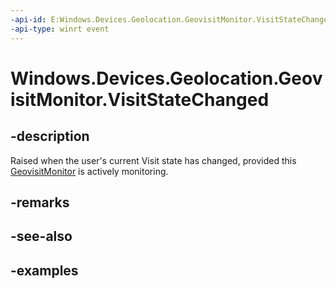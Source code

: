 ```yaml
---
-api-id: E:Windows.Devices.Geolocation.GeovisitMonitor.VisitStateChanged
-api-type: winrt event
---
```


<!-- Event syntax.
public event TypedEventHandler VisitStateChanged<GeovisitMonitor, GeovisitStateChangedEventArgs>
-->

# Windows.Devices.Geolocation.GeovisitMonitor.VisitStateChanged

## -description
Raised when the user's current Visit state has changed, provided this [GeovisitMonitor](GeovisitMonitor.md) is actively monitoring.

## -remarks

## -see-also

## -examples

